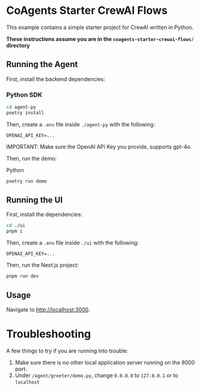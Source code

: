 # CoAgents Starter CrewAI Flows

This example contains a simple starter project for CrewAI written in Python.

**These instructions assume you are in the `coagents-starter-crewai-flows/` directory**

## Running the Agent

First, install the backend dependencies:

### Python SDK

```sh
cd agent-py
poetry install
```

Then, create a `.env` file inside `./agent-py` with the following:

```
OPENAI_API_KEY=...
```

IMPORTANT:
Make sure the OpenAI API Key you provide, supports gpt-4o.

Then, run the demo:

Python

```sh
poetry run demo
```

## Running the UI

First, install the dependencies:

```sh
cd ./ui
pnpm i
```

Then, create a `.env` file inside `./ui` with the following:

```
OPENAI_API_KEY=...
```

Then, run the Next.js project:

```sh
pnpm run dev
```

## Usage

Navigate to [http://localhost:3000](http://localhost:3000).

# Troubleshooting

A few things to try if you are running into trouble:

1. Make sure there is no other local application server running on the 8000 port.
2. Under `/agent/greeter/demo.py`, change `0.0.0.0` to `127.0.0.1` or to `localhost`
